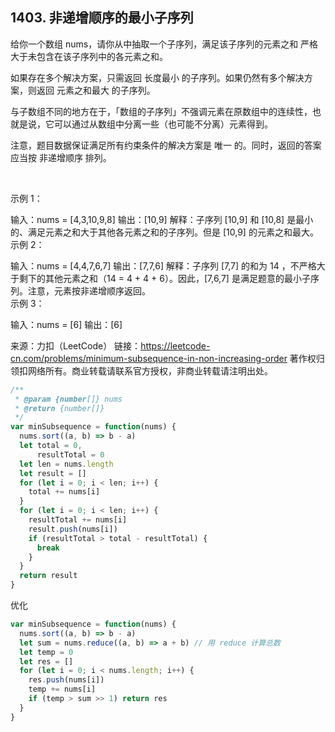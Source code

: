 ## 1403. 非递增顺序的最小子序列

给你一个数组 nums，请你从中抽取一个子序列，满足该子序列的元素之和 严格 大于未包含在该子序列中的各元素之和。

如果存在多个解决方案，只需返回 长度最小 的子序列。如果仍然有多个解决方案，则返回 元素之和最大 的子序列。

与子数组不同的地方在于，「数组的子序列」不强调元素在原数组中的连续性，也就是说，它可以通过从数组中分离一些（也可能不分离）元素得到。

注意，题目数据保证满足所有约束条件的解决方案是 唯一 的。同时，返回的答案应当按 非递增顺序 排列。

 

示例 1：

输入：nums = [4,3,10,9,8]
输出：[10,9] 
解释：子序列 [10,9] 和 [10,8] 是最小的、满足元素之和大于其他各元素之和的子序列。但是 [10,9] 的元素之和最大。 
示例 2：

输入：nums = [4,4,7,6,7]
输出：[7,7,6] 
解释：子序列 [7,7] 的和为 14 ，不严格大于剩下的其他元素之和（14 = 4 + 4 + 6）。因此，[7,6,7] 是满足题意的最小子序列。注意，元素按非递增顺序返回。  
示例 3：

输入：nums = [6]
输出：[6]


来源：力扣（LeetCode）
链接：https://leetcode-cn.com/problems/minimum-subsequence-in-non-increasing-order
著作权归领扣网络所有。商业转载请联系官方授权，非商业转载请注明出处。

```js
/**
 * @param {number[]} nums
 * @return {number[]}
 */
var minSubsequence = function(nums) {
  nums.sort((a, b) => b - a)
  let total = 0,
      resultTotal = 0
  let len = nums.length
  let result = []
  for (let i = 0; i < len; i++) {
    total += nums[i]
  }
  for (let i = 0; i < len; i++) {
    resultTotal += nums[i]
    result.push(nums[i])
    if (resultTotal > total - resultTotal) {
      break
    }
  }
  return result
}
```

优化

```js
var minSubsequence = function(nums) {
  nums.sort((a, b) => b - a)
  let sum = nums.reduce((a, b) => a + b) // 用 reduce 计算总数
  let temp = 0
  let res = []
  for (let i = 0; i < nums.length; i++) {
    res.push(nums[i])
    temp += nums[i]
    if (temp > sum >> 1) return res
  }
}
```
